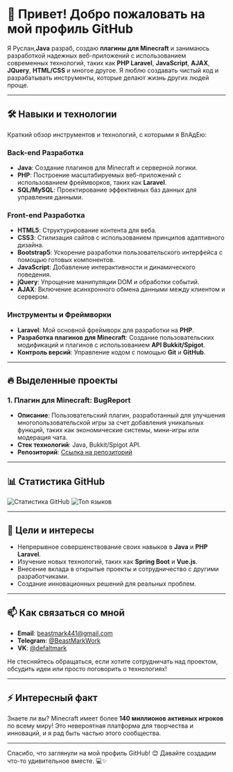 # 🌟 Привет! Добро пожаловать на мой профиль GitHub

Я Руслан,**Java** разраб, создаю **плагины для Minecraft** и занимаюсь разработкой надежных веб-приложений с использованием современных технологий, таких как **PHP Laravel**, **JavaScript**, **AJAX**, **JQuery**, **HTML/CSS** и многое другое. 
Я люблю создавать чистый код и разрабатывать инструменты, которые делают жизнь других людей проще.

---

## 🛠️ Навыки и технологии

Краткий обзор инструментов и технологий, с которыми я ВлАдЕю:

### Back-end Разработка
- **Java**: Создание плагинов для Minecraft и серверной логики.
- **PHP**: Построение масштабируемых веб-приложений с использованием фреймворков, таких как **Laravel**.
- **SQL/MySQL**: Проектирование эффективных баз данных для управления данными.

### Front-end Разработка
- **HTML5**: Структурирование контента для веба.
- **CSS3**: Стилизация сайтов с использованием принципов адаптивного дизайна.
- **Bootstrap5**: Ускорение разработки пользовательского интерфейса с помощью готовых компонентов.
- **JavaScript**: Добавление интерактивности и динамического поведения.
- **jQuery**: Упрощение манипуляции DOM и обработки событий.
- **AJAX**: Включение асинхронного обмена данными между клиентом и сервером.

### Инструменты и Фреймворки
- **Laravel**: Мой основной фреймворк для разработки на **PHP**.
- **Разработка плагинов для Minecraft**: Создание пользовательских модификаций и плагинов с использованием **API Bukkit/Spigot**.
- **Контроль версий**: Управление кодом с помощью **Git** и **GitHub**.

---

## 🔥 Выделенные проекты

### 1. **Плагин для Minecraft: BugReport**
   - **Описание**: Пользовательский плагин, разработанный для улучшения многопользовательской игры за счет добавления уникальных функций, таких как экономические системы, мини-игры или модерация чата.
   - **Стек технологий**: Java, Bukkit/Spigot API.
   - **Репозиторий**: [Ссылка на репозиторий](https://github.com/beastmark441/bugreport)

---

## 📊 Статистика GitHub

![Статистика GitHub](https://github-readme-stats.vercel.app/api?username=beastmark441&show_icons=true&theme=radical)
![Топ языков](https://github-readme-stats.vercel.app/api/top-langs/?username=beastmark441&layout=compact&theme=radical)

---

## 🎯 Цели и интересы

- Непрерывное совершенствование своих навыков в **Java** и **PHP Laravel**.
- Изучение новых технологий, таких как **Spring Boot** и **Vue.js**.
- Внесение вклада в открытые проекты и сотрудничество с другими разработчиками.
- Создание инновационных решений для реальных проблем.

---

## 📫 Как связаться со мной

- **Email**: [beastmark441@gmail.com](mailto:beastmark441@gmail.com)
- **Telegram**: [@BeastMarkWork](https://t.me/@beastmarkwork/)
- **VK**: [@defaltmark](https://vk.me/defaultmark)

Не стесняйтесь обращаться, если хотите сотрудничать над проектом, обсудить идеи или просто поговорить о технологиях!

---

## ⚡ Интересный факт

Знаете ли вы? Minecraft имеет более **140 миллионов активных игроков** по всему миру! Это невероятная платформа для творчества и инноваций, и я рад быть частью этого сообщества.

---

Спасибо, что заглянули на мой профиль GitHub! 😊 Давайте создадим что-то удивительное вместе. 💻✨
